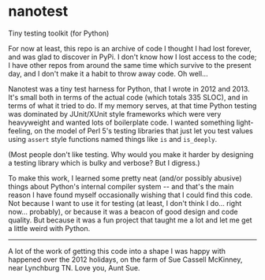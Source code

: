 # nanotest
Tiny testing toolkit (for Python)

For now at least, this repo is an archive of code I thought I had
lost forever, and was glad to discover in PyPi. I don't know how I
lost access to the code; I have other repos from around the same time
which survive to the present day, and I don't make it a habit to throw
away code. Oh well...

Nanotest was a tiny test harness for Python, that I wrote in 2012
and 2013. It's small both in terms of the actual code (which totals
335 SLOC), and in terms of what it tried to do. If my memory serves,
at that time Python testing was dominated by JUnit/XUnit style
frameworks which were very heavyweight and wanted lots of boilerplate
code. I wanted something light-feeling, on the model of Perl 5's
testing libraries that just let you test values using `assert` style
functions named things like `is` and `is_deeply`.

(Most people don't like testing. Why would you make it harder by
designing a testing library which is bulky and verbose? But I
digress.)

To make this work, I learned some pretty neat (and/or possibly
abusive) things about Python's internal compiler system -- and that's
the main reason I have found myself occasionally wishing that I could
find this code. Not because I want to use it for testing (at least, I
don't think I do... right now... probably), or because it was a beacon
of good design and code quality. But because it was a fun project that
taught me a lot and let me get a little weird with Python.

----

A lot of the work of getting this code into a shape I was happy with
happened over the 2012 holidays, on the farm of Sue Cassell McKinney,
near Lynchburg TN. Love you, Aunt Sue.
